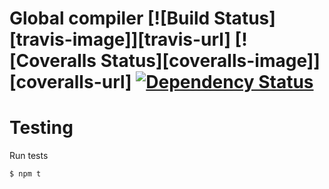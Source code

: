 # Global compiler [![Build Status][travis-image]][travis-url] [![Coveralls Status][coveralls-image]][coveralls-url] [![Dependency Status](https://david-dm.org/briandipalma/global-compiler.png?theme=shields.io)](https://david-dm.org/briandipalma/global-compiler)

# Testing

Run tests

```bash
$ npm t
```
